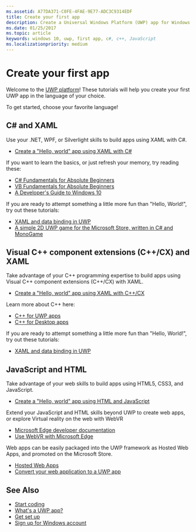 ```yaml
---
ms.assetid: A77DA371-C0FE-4FAE-9E77-ADC3C9314EDF
title: Create your first app
description: Create a Universal Windows Platform (UWP) app for Windows 10 using your favorite programming language.
ms.date: 01/25/2017
ms.topic: article
keywords: windows 10, uwp, first app, c#, c++, JavaScript
ms.localizationpriority: medium
---
```

# Create your first app

Welcome to the [UWP platform](universal-application-platform-guide.md)! These tutorials will help you create your first UWP app in the language of your choice.

To get started, choose your favorite language!

## C# and XAML

Use your .NET, WPF, or Silverlight skills to build apps using XAML with C#.

* [Create a "Hello, world" app using XAML with C#](create-a-hello-world-app-xaml-universal.md)

If you want to learn the basics, or just refresh your memory, try reading these:

* [C# Fundamentals for Absolute Beginners](https://channel9.msdn.com/Series/CSharp-Fundamentals-for-Absolute-Beginners?l=Lvld4EQIC_2706218949)
* [VB Fundamentals for Absolute Beginners](https://docs.microsoft.com/learn/?l=jqMOvLKbC_9206218965)
* [A Developer's Guide to Windows 10](https://docs.microsoft.com/learn/)

If you are ready to attempt something a little more fun than "Hello, World!", try out these tutorials:

* [XAML and data binding in UWP](xaml-basics-intro.md)
* [A simple 2D UWP game for the Microsoft Store, written in C# and MonoGame](get-started-tutorial-game-mg2d.md)


## Visual C++ component extensions (C++/CX) and XAML

Take advantage of your C++ programming expertise to build apps using Visual C++ component extensions (C++/CX) with XAML.

* [Create a "Hello, world" app using XAML with C++/CX](create-a-basic-windows-10-app-in-cpp.md)

Learn more about C++ here:

* [C++ for UWP apps](https://docs.microsoft.com/cpp/cppcx/universal-windows-apps-cpp?view=vs-2019)
* [C++ for Desktop apps](https://docs.microsoft.com/cpp/windows/desktop-applications-visual-cpp?view=vs-2019)

If you are ready to attempt something a little more fun than "Hello, World!", try out these tutorials:

* [XAML and data binding in UWP](xaml-basics-intro.md)

## JavaScript and HTML

Take advantage of your web skills to build apps using HTML5, CSS3, and JavaScript.

* [Create a "Hello, world" app using HTML and JavaScript](create-a-hello-world-app-js-uwp.md)

Extend your JavaScript and HTML skills beyond UWP to create web apps, or explore Virtual reality on the web with WebVR

* [Microsoft Edge developer documentation](https://docs.microsoft.com/microsoft-edge/)
* [Use WebVR with Microsoft Edge](https://docs.microsoft.com/microsoft-edge/webvr/)

Web apps can be easily packaged into the UWP framework as Hosted Web Apps, and promoted on the Microsoft Store.

* [Hosted Web Apps](https://developer.microsoft.com/windows/pwa)
* [Convert your web application to a UWP app](../porting/hwa-create-windows.md)


## See Also

* [Start coding](create-uwp-apps.md)
* [What's a UWP app?](universal-application-platform-guide.md)
* [Get set up](get-set-up.md)
* [Sign up for Windows account](sign-up.md)
